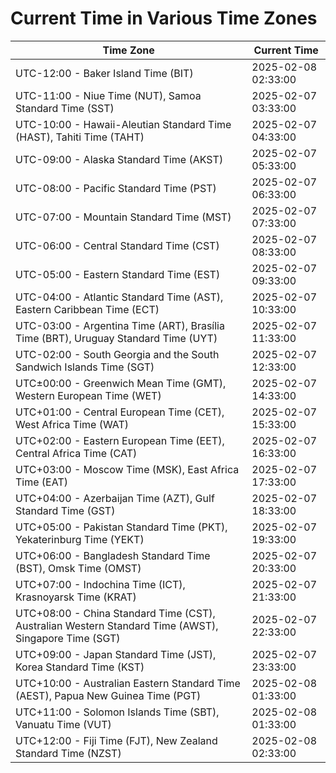 # Current Time in Various Time Zones

| Time Zone | Current Time |
|-----------|--------------|
| UTC-12:00 - Baker Island Time (BIT) | 2025-02-08 02:33:00 |
| UTC-11:00 - Niue Time (NUT), Samoa Standard Time (SST) | 2025-02-07 03:33:00 |
| UTC-10:00 - Hawaii-Aleutian Standard Time (HAST), Tahiti Time (TAHT) | 2025-02-07 04:33:00 |
| UTC-09:00 - Alaska Standard Time (AKST) | 2025-02-07 05:33:00 |
| UTC-08:00 - Pacific Standard Time (PST) | 2025-02-07 06:33:00 |
| UTC-07:00 - Mountain Standard Time (MST) | 2025-02-07 07:33:00 |
| UTC-06:00 - Central Standard Time (CST) | 2025-02-07 08:33:00 |
| UTC-05:00 - Eastern Standard Time (EST) | 2025-02-07 09:33:00 |
| UTC-04:00 - Atlantic Standard Time (AST), Eastern Caribbean Time (ECT) | 2025-02-07 10:33:00 |
| UTC-03:00 - Argentina Time (ART), Brasília Time (BRT), Uruguay Standard Time (UYT) | 2025-02-07 11:33:00 |
| UTC-02:00 - South Georgia and the South Sandwich Islands Time (SGT) | 2025-02-07 12:33:00 |
| UTC±00:00 - Greenwich Mean Time (GMT), Western European Time (WET) | 2025-02-07 14:33:00 |
| UTC+01:00 - Central European Time (CET), West Africa Time (WAT) | 2025-02-07 15:33:00 |
| UTC+02:00 - Eastern European Time (EET), Central Africa Time (CAT) | 2025-02-07 16:33:00 |
| UTC+03:00 - Moscow Time (MSK), East Africa Time (EAT) | 2025-02-07 17:33:00 |
| UTC+04:00 - Azerbaijan Time (AZT), Gulf Standard Time (GST) | 2025-02-07 18:33:00 |
| UTC+05:00 - Pakistan Standard Time (PKT), Yekaterinburg Time (YEKT) | 2025-02-07 19:33:00 |
| UTC+06:00 - Bangladesh Standard Time (BST), Omsk Time (OMST) | 2025-02-07 20:33:00 |
| UTC+07:00 - Indochina Time (ICT), Krasnoyarsk Time (KRAT) | 2025-02-07 21:33:00 |
| UTC+08:00 - China Standard Time (CST), Australian Western Standard Time (AWST), Singapore Time (SGT) | 2025-02-07 22:33:00 |
| UTC+09:00 - Japan Standard Time (JST), Korea Standard Time (KST) | 2025-02-07 23:33:00 |
| UTC+10:00 - Australian Eastern Standard Time (AEST), Papua New Guinea Time (PGT) | 2025-02-08 01:33:00 |
| UTC+11:00 - Solomon Islands Time (SBT), Vanuatu Time (VUT) | 2025-02-08 01:33:00 |
| UTC+12:00 - Fiji Time (FJT), New Zealand Standard Time (NZST) | 2025-02-08 02:33:00 |
